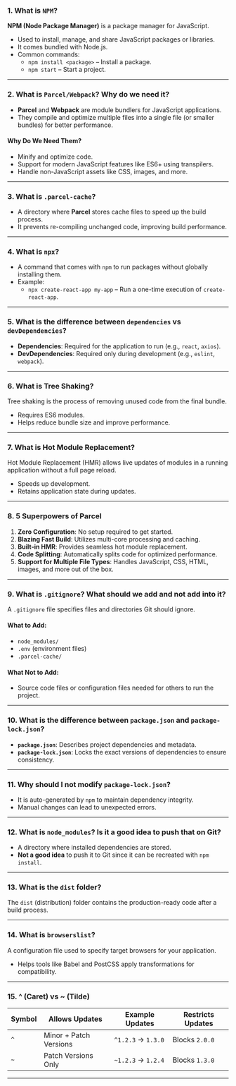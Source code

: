 
### **1. What is `NPM`?**  
**NPM (Node Package Manager)** is a package manager for JavaScript.  
- Used to install, manage, and share JavaScript packages or libraries.  
- It comes bundled with Node.js.  
- Common commands:  
  - `npm install <package>` – Install a package.  
  - `npm start` – Start a project.  

---

### **2. What is `Parcel/Webpack`? Why do we need it?**  
- **Parcel** and **Webpack** are module bundlers for JavaScript applications.  
- They compile and optimize multiple files into a single file (or smaller bundles) for better performance.  

#### Why Do We Need Them?  
- Minify and optimize code.  
- Support for modern JavaScript features like ES6+ using transpilers.  
- Handle non-JavaScript assets like CSS, images, and more.  

---

### **3. What is `.parcel-cache`?**  
- A directory where **Parcel** stores cache files to speed up the build process.  
- It prevents re-compiling unchanged code, improving build performance.  

---

### **4. What is `npx`?**  
- A command that comes with `npm` to run packages without globally installing them.  
- Example:  
  - `npx create-react-app my-app` – Run a one-time execution of `create-react-app`.  

---

### **5. What is the difference between `dependencies` vs `devDependencies`?**  
- **Dependencies**: Required for the application to run (e.g., `react`, `axios`).  
- **DevDependencies**: Required only during development (e.g., `eslint`, `webpack`).  

---

### **6. What is Tree Shaking?**  
Tree shaking is the process of removing unused code from the final bundle.  
- Requires ES6 modules.  
- Helps reduce bundle size and improve performance.  

---

### **7. What is Hot Module Replacement?**  
Hot Module Replacement (HMR) allows live updates of modules in a running application without a full page reload.  
- Speeds up development.  
- Retains application state during updates.  

---

### **8. 5 Superpowers of Parcel**  
1. **Zero Configuration**: No setup required to get started.  
2. **Blazing Fast Build**: Utilizes multi-core processing and caching.  
3. **Built-in HMR**: Provides seamless hot module replacement.  
4. **Code Splitting**: Automatically splits code for optimized performance.  
5. **Support for Multiple File Types**: Handles JavaScript, CSS, HTML, images, and more out of the box.  

---

### **9. What is `.gitignore`? What should we add and not add into it?**  
A `.gitignore` file specifies files and directories Git should ignore.  

#### What to Add:  
- `node_modules/`  
- `.env` (environment files)  
- `.parcel-cache/`  

#### What Not to Add:  
- Source code files or configuration files needed for others to run the project.  

---

### **10. What is the difference between `package.json` and `package-lock.json`?**  
- **`package.json`**: Describes project dependencies and metadata.  
- **`package-lock.json`**: Locks the exact versions of dependencies to ensure consistency.  

---

### **11. Why should I not modify `package-lock.json`?**  
- It is auto-generated by `npm` to maintain dependency integrity.  
- Manual changes can lead to unexpected errors.  

---

### **12. What is `node_modules`? Is it a good idea to push that on Git?**  
- A directory where installed dependencies are stored.  
- **Not a good idea** to push it to Git since it can be recreated with `npm install`.  

---

### **13. What is the `dist` folder?**  
The `dist` (distribution) folder contains the production-ready code after a build process.  

---

### **14. What is `browserslist`?**  
A configuration file used to specify target browsers for your application.  
- Helps tools like Babel and PostCSS apply transformations for compatibility.  

---

### **15. ^ (Caret) vs ~ (Tilde)**  
| Symbol | Allows Updates         | Example Updates      | Restricts Updates  |  
|--------|-------------------------|----------------------|--------------------|  
| `^`    | Minor + Patch Versions | `^1.2.3` → `1.3.0`   | Blocks `2.0.0`     |  
| `~`    | Patch Versions Only    | `~1.2.3` → `1.2.4`   | Blocks `1.3.0`     |  

--- 
